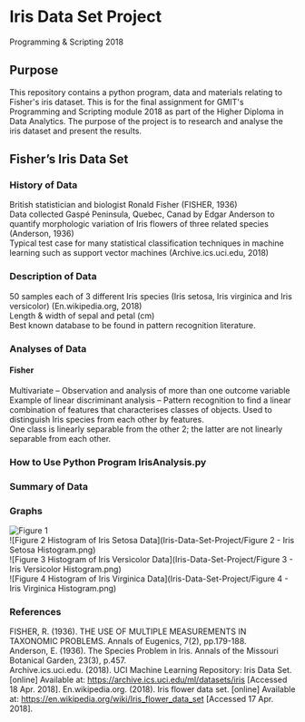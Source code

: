 Iris Data Set Project
========================
Programming &amp; Scripting 2018

## Purpose
This repository contains a python program, data and materials relating to Fisher's iris dataset.
This is for the final assignment for GMIT's Programming and Scripting module 2018 as part of the Higher Diploma in Data Analytics. The purpose of the project is to research and analyse the iris dataset and present the results.

## Fisher’s Iris Data Set

### History of Data
British statistician and biologist Ronald Fisher (FISHER, 1936)\
Data collected Gaspé Peninsula, Quebec, Canad by Edgar Anderson to quantify morphologic variation of Iris flowers of three related species (Anderson, 1936)\
Typical test case for many statistical classification techniques in machine learning such as support vector machines (Archive.ics.uci.edu, 2018)

### Description of Data
50 samples each of 3 different Iris species (Iris setosa, Iris virginica and Iris versicolor) (En.wikipedia.org, 2018)\
Length & width of sepal and petal (cm)\
Best known database to be found in pattern recognition literature.

### Analyses of Data
#### Fisher
Multivariate – Observation and analysis of more than one outcome variable\
Example of linear discriminant analysis – Pattern recognition to find a linear combination of features that characterises classes of objects. Used to distinguish Iris species from each other by features.\
One class is linearly separable from the other 2; the latter are not linearly separable from each other. 

### How to Use Python Program IrisAnalysis.py


### Summary of Data


### Graphs
![Figure 1](Iris-Data-Set-Project/Iris-Data-Set-Project/IrisDatasetHistogram.png)\
![Figure 2 Histogram of Iris Setosa Data](Iris-Data-Set-Project/Figure 2 - Iris Setosa Histogram.png)\
![Figure 3 Histogram of Iris Versicolor Data](Iris-Data-Set-Project/Figure 3 - Iris Versicolor Histogram.png)\
![Figure 4 Histogram of Iris Virginica Data](Iris-Data-Set-Project/Figure 4 - Iris Virginica Histogram.png)


### References
FISHER, R. (1936). THE USE OF MULTIPLE MEASUREMENTS IN TAXONOMIC PROBLEMS. Annals of Eugenics, 7(2), pp.179-188.\
Anderson, E. (1936). The Species Problem in Iris. Annals of the Missouri Botanical Garden, 23(3), p.457.\
Archive.ics.uci.edu. (2018). UCI Machine Learning Repository: Iris Data Set. [online] Available at: https://archive.ics.uci.edu/ml/datasets/iris [Accessed 18 Apr. 2018].
En.wikipedia.org. (2018). Iris flower data set. [online] Available at: https://en.wikipedia.org/wiki/Iris_flower_data_set [Accessed 17 Apr. 2018].
